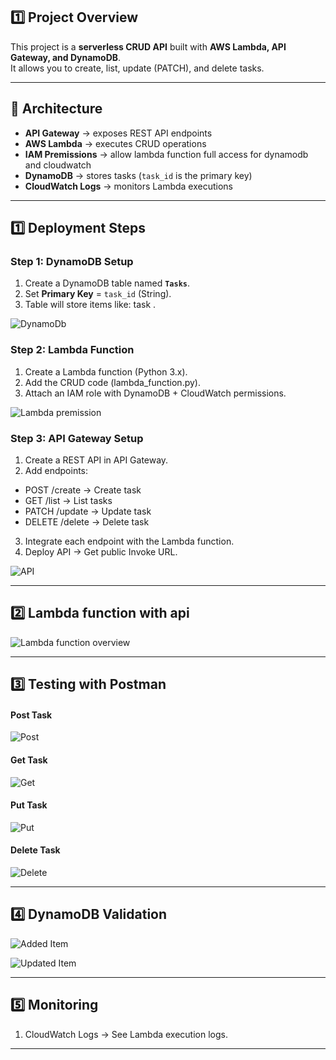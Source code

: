 ## **1️⃣ Project Overview**

This project is a **serverless CRUD API** built with **AWS Lambda, API Gateway, and DynamoDB**.  
It allows you to create, list, update (PATCH), and delete tasks.

---

## 🚀 Architecture

- **API Gateway** → exposes REST API endpoints
- **AWS Lambda** → executes CRUD operations
- **IAM Premissions** → allow lambda function full access for dynamodb and cloudwatch 
- **DynamoDB** → stores tasks (`task_id` is the primary key)
- **CloudWatch Logs** → monitors Lambda executions

---


## **1️⃣ Deployment Steps**

### **Step 1: DynamoDB Setup**

1. Create a DynamoDB table named **`Tasks`**.  
2. Set **Primary Key** = `task_id` (String).  
3. Table will store items like:  task .

![DynamoDb ](screenshots/dynamodb_table.png) 


### **Step 2: Lambda Function**

1. Create a Lambda function (Python 3.x). 
2. Add the CRUD code (lambda_function.py).  
3. Attach an IAM role with DynamoDB + CloudWatch permissions. 

![Lambda premission](screenshots/lambda_premission.png)


### **Step 3: API Gateway Setup**

1. Create a REST API in API Gateway. 
2. Add endpoints:
  - POST /create → Create task
  - GET /list → List tasks
  - PATCH /update → Update task
  - DELETE /delete → Delete task  
3. Integrate each endpoint with the Lambda function.  
4. Deploy API → Get public Invoke URL.

 ![API](screenshots/api.png)

---


## **2️⃣ Lambda function with api**

![Lambda function overview](screenshots/lambda_function_overview.png)

---

## **3️⃣ Testing with Postman**

#### **Post Task**
![Post ](screenshots/post_task.png)

#### **Get Task**
![Get ](screenshots/get_task.png)

#### **Put Task**
![Put ](screenshots/put_task.png)

#### **Delete Task**
![Delete ](screenshots/delete_task.png)

--- 

## **4️⃣ DynamoDB Validation**

 ![Added Item  ](screenshots/task_add.png)

 ![Updated Item  ](screenshots/updated_task.png)  

---

## **5️⃣  Monitoring**
1. CloudWatch Logs → See Lambda execution logs.

---